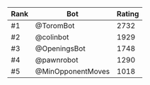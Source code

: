 Rank|Bot|Rating
---|---|---
#1|@ToromBot|2732
#2|@colinbot|1929
#3|@OpeningsBot|1748
#4|@pawnrobot|1290
#5|@MinOpponentMoves|1018

